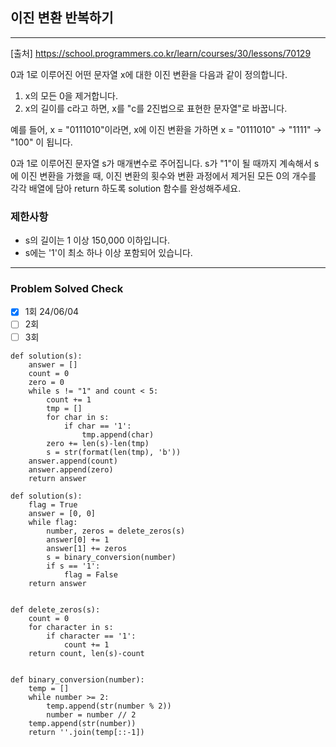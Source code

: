 ## 이진 변환 반복하기

---

[출처] https://school.programmers.co.kr/learn/courses/30/lessons/70129

0과 1로 이루어진 어떤 문자열 x에 대한 이진 변환을 다음과 같이 정의합니다.

1. x의 모든 0을 제거합니다.
2. x의 길이를 c라고 하면, x를 "c를 2진법으로 표현한 문자열"로 바꿉니다.

예를 들어, x = "0111010"이라면, x에 이진 변환을 가하면 x = "0111010" -> "1111" -> "100" 이 됩니다.

0과 1로 이루어진 문자열 s가 매개변수로 주어집니다. s가 "1"이 될 때까지 계속해서 s에 이진 변환을 가했을 때, 이진 변환의 횟수와 변환 과정에서 제거된 모든 0의 개수를 각각 배열에 담아 return 하도록 solution 함수를 완성해주세요.

### 제한사항

- s의 길이는 1 이상 150,000 이하입니다.
- s에는 '1'이 최소 하나 이상 포함되어 있습니다.

---
### Problem Solved Check
- [x] 1회 24/06/04 
- [ ] 2회
- [ ] 3회

~~~
def solution(s):
    answer = []
    count = 0
    zero = 0
    while s != "1" and count < 5:
        count += 1
        tmp = []
        for char in s:
            if char == '1':
                tmp.append(char)
        zero += len(s)-len(tmp)
        s = str(format(len(tmp), 'b'))
    answer.append(count)
    answer.append(zero)
    return answer
~~~
~~~
def solution(s):
    flag = True
    answer = [0, 0]
    while flag:
        number, zeros = delete_zeros(s)
        answer[0] += 1
        answer[1] += zeros
        s = binary_conversion(number)
        if s == '1':
            flag = False
    return answer


def delete_zeros(s):
    count = 0
    for character in s:
        if character == '1':
            count += 1
    return count, len(s)-count


def binary_conversion(number):
    temp = []
    while number >= 2:
        temp.append(str(number % 2))
        number = number // 2
    temp.append(str(number))
    return ''.join(temp[::-1])
~~~